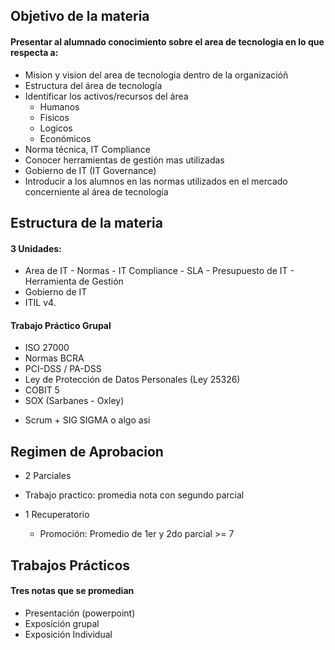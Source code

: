 
## Objetivo de la materia

#### Presentar al alumnado conocimiento sobre el area de tecnologia en lo que respecta a:

- Mision y vision del area de tecnologia dentro de la organizacióñ
- Estructura del área de tecnología
- Identificar los activos/recursos del área
	-  Humanos
	-  Fisicos
	-  Logicos
	-  Económicos
- Norma técnica, IT Compliance
- Conocer herramientas de gestión mas utilizadas
- Gobierno de IT (IT Governance)
- Introducir a los alumnos en las normas utilizados en el mercado concerniente al área de tecnología


## Estructura de la materia

#### 3 Unidades:

- Area de IT - Normas - IT Compliance - SLA - Presupuesto de IT - Herramienta de Gestión
- Gobierno de IT
- ITIL v4.

#### Trabajo Práctico Grupal

- ISO 27000
- Normas BCRA
- PCI-DSS / PA-DSS
- Ley de Protección de Datos Personales (Ley 25326)
- COBIT 5
- SOX (Sarbanes - Oxley)

+ Scrum + SIG SIGMA o algo asi

## Regimen de Aprobacion

- 2 Parciales
- Trabajo practico: promedia nota con segundo parcial
- 1 Recuperatorio

	- Promoción: Promedio de 1er y 2do parcial >= 7


## Trabajos Prácticos

#### Tres notas que se promedian

- Presentación (powerpoint)
- Exposición grupal
- Exposición Individual